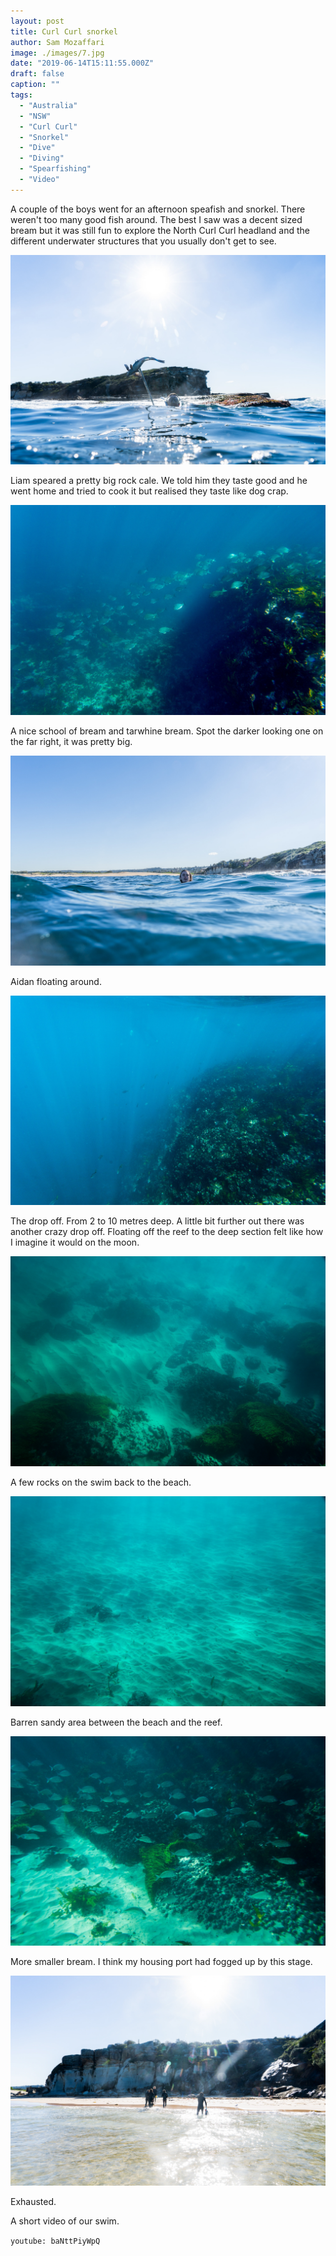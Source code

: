 ```yaml
---
layout: post
title: Curl Curl snorkel
author: Sam Mozaffari
image: ./images/7.jpg
date: "2019-06-14T15:11:55.000Z"
draft: false
caption: ""
tags: 
  - "Australia"
  - "NSW"
  - "Curl Curl"
  - "Snorkel"
  - "Dive"
  - "Diving"
  - "Spearfishing"  
  - "Video"
---
```



A couple of the boys went for an afternoon speafish and snorkel. There weren't too many good fish around. The best I saw was a decent sized bream but it was still fun to explore the North Curl Curl headland and the different underwater structures that you usually don't get to see.

![](./images/1.jpg)

Liam speared a pretty big rock cale. We told him they taste good and he went home and tried to cook it but realised they taste like dog crap.


![](./images/3.jpg)

A nice school of bream and tarwhine bream. Spot the darker looking one on the far right, it was pretty big.

![](./images/4.jpg)

Aidan floating around.

![](./images/5.jpg)

The drop off. From 2 to 10 metres deep. A little bit further out there was another crazy drop off. Floating off the reef to the deep section felt like how I imagine it would on the moon.

![](./images/6.jpg)

A few rocks on the swim back to the beach.

![](./images/7.jpg)

Barren sandy area between the beach and the reef.

![](./images/8.jpg)

More smaller bream. I think my housing port had fogged up by this stage.

![](./images/9.jpg)

Exhausted.

A short video of our swim.

`youtube: baNttPiyWpQ`
